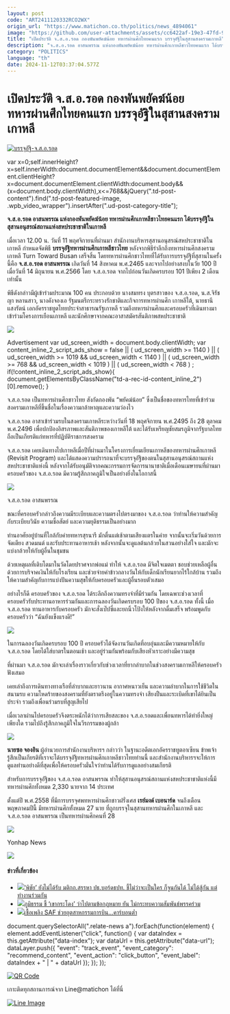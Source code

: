 ```yaml
---
layout: post
code: "ART2411120332RCO2WX"
origin_url: "https://www.matichon.co.th/politics/news_4894061"
image: "https://github.com/user-attachments/assets/cc6422af-19e3-47fd-9951-15917e11dfa3"
title: "เปิดประวัติ จ.ส.อ.รอด กองพันพยัคฆ์น้อย ทหารผ่านศึกไทยคนแรก บรรจุอัฐิในสุสานสงครามเกาหลี"
description: "จ.ส.อ.รอด อาสนพรรณ แห่งกองพันพยัคฆ์น้อย ทหารผ่านศึกเกาหลีชาวไทยคนแรก ได้บรรจุอัฐิในสุสานอนุสรณ์สถานแห่งสหประชาชาติในเกาหลี"
category: "POLITICS"
language: "th"
date: 2024-11-12T03:37:04.577Z
---
```


# เปิดประวัติ จ.ส.อ.รอด กองพันพยัคฆ์น้อย ทหารผ่านศึกไทยคนแรก บรรจุอัฐิในสุสานสงครามเกาหลี

[![](https://www.matichon.co.th/wp-content/uploads/2024/11/บรรจุอัฐิ-จ.ส.อ.รอด.jpg "บรรจุอัฐิ-จ.ส.อ.รอด")](https://www.matichon.co.th/wp-content/uploads/2024/11/บรรจุอัฐิ-จ.ส.อ.รอด.jpg)

var x=0;self.innerHeight?x=self.innerWidth:document.documentElement&&document.documentElement.clientHeight?x=document.documentElement.clientWidth:document.body&&(x=document.body.clientWidth),x<=768&&jQuery(".td-post-content").find(".td-post-featured-image, .wpb\_video\_wrapper").insertAfter(".ud-post-category-title");

**จ.ส.อ.รอด อาสนพรรณ แห่งกองพันพยัคฆ์น้อย ทหารผ่านศึกเกาหลีชาวไทยคนแรก ได้บรรจุอัฐิในสุสานอนุสรณ์สถานแห่งสหประชาชาติในเกาหลี**

เมื่อเวลา 12.00 น. วันที่ 11 พฤศจิกายนที่ผ่านมา สำนักงานบริหารสุสานอนุสรณ์สหประชาชาติในเกาหลี กำหนดจัดพิธี **บรรจุอัฐิทหารผ่านศึกเกาหลีชาวไทย** หลังจากพิธีรำลึกถึงทหารผ่านศึกสงครามเกาหลี Turn Toward Busan เสร็จสิ้น โดยทหารผ่านศึกชาวไทยที่ได้รับการบรรจุอัฐิที่สุสานในครั้งนี้คือ **จ.ส.อ.รอด อาสนพรรณ** เกิดวันที่ 14 สิงหาคม พ.ศ.2465 และจากไปอย่างสงบในวัย 100 ปี เมื่อวันที่ 14 มิถุนายน พ.ศ.2566 โดย จ.ส.อ.รอด จากไปก่อนวันเกิดครบรอบ 101 ปีเพียง 2 เดือนเท่านั้น

พิธีดังกล่าวมีผู้เข้าร่วมประมาณ 100 คน ประกอบด้วย นางสมทรง บุตรสาวของ จ.ส.อ.รอด, น.ส.จิรัชญา หลานสาว, นางคังจองเอ รัฐมนตรีกระทรวงรักชาติและกิจการทหารผ่านศึก เกาหลีใต้, นายธานี แสงรัตน์ เอกอัครราชทูตไทยประจำสาธารณรัฐเกาหลี รวมถึงทหารผ่านศึกและครอบครัวที่เดินทางมาเข้าร่วมโครงการเยือนเกาหลี และนักศึกษาจากคณะอาสาสมัครสันติภาพสหประชาชาติ

![](https://www.matichon.co.th/wp-content/uploads/2024/11/พิธีบรรจุอัฐิ-2_0-scaled.jpg)

Advertisement var ud\_screen\_width = document.body.clientWidth; var content\_inline\_2\_script\_ads\_show = false || ( ud\_screen\_width >= 1140 ) || ( ud\_screen\_width >= 1019 && ud\_screen\_width < 1140 ) || ( ud\_screen\_width >= 768 && ud\_screen\_width < 1019 ) || ( ud\_screen\_width < 768 ) ; if(!content\_inline\_2\_script\_ads\_show){ document.getElementsByClassName("td-a-rec-id-content\_inline\_2")\[0\].remove(); }

จ.ส.อ.รอด เป็นทหารผ่านศึกชาวไทย สังกัดกองพัน “พยัคฆ์น้อย” ซึ่งเป็นชื่อของทหารไทยที่เข้าร่วมสงครามเกาหลีที่ขึ้นชื่อในเรื่องความกล้าหาญและความว่องไว

จ.ส.อ.รอด อาสาเข้าร่วมรบในสงครามเกาหลีระหว่างวันที่ 18 พฤศจิกายน พ.ศ.2495 ถึง 28 ตุลาคม พ.ศ.2496 เพื่อปกป้องอิสรภาพและสันติภาพของเกาหลีใต้ และได้รับเหรียญชัยสมรภูมิจากรัฐบาลไทย ถือเป็นเกียรติแก่ทหารที่ปฏิบัติราชการสงคราม

จ.ส.อ.รอด เคยเดินทางไปเกาหลีเมื่อปีที่ผ่านมาในโครงการเยี่ยมเยียนเกาหลีของทหารผ่านศึกเกาหลี (Revisit Program) และได้แสดงความปรารถนาที่จะบรรจุอัฐิของตนในสุสานอนุสรณ์สถานแห่งสหประชาชาติแห่งนี้ หลังจากได้รับอนุมัติจากคณะกรรมการจัดการนานาชาติเมื่อเดือนเมษายนที่ผ่านมา ครอบครัวของ จ.ส.อ.รอด มีความรู้สึกภาคภูมิใจเป็นอย่างยิ่งในโอกาสนี้

![](https://www.matichon.co.th/wp-content/uploads/2024/11/จ.ส.อ.-รอด-อาสนพรรณ_0.jpg)

จ.ส.อ.รอด อาสนพรรณ

ขณะที่ครอบครัวกล่าวถึงความมีระเบียบและความตรงไปตรงมาของ จ.ส.อ.รอด ว่าท่านให้ความสำคัญกับระเบียบวินัย ความซื่อสัตย์ และความยุติธรรมเป็นอย่างมาก

ท่านอาศัยอยู่บ้านที่ใกล้กับค่ายทหารสุรนารี มักตื่นแต่เช้าตามเสียงแตรในค่าย จากนั้นจะเริ่มวันด้วยการจัดเตียง สวดมนต์ และรับประทานอาหารเช้า หลังจากนั้นจะดูแลต้นกล้วยในสวนอย่างใส่ใจ และมักจะแบ่งกล้วยให้กับผู้อื่นในชุมชน

ด้วยเหตุผลที่เติบโตมาในวัดโดยปราศจากพ่อแม่ ทำให้ จ.ส.อ.รอด มีจิตใจเมตตา ชอบช่วยเหลือผู้อื่นด้วยการบริจาคเงินให้กับโรงเรียน และช่วยจ่ายค่าข้าวกลางวันให้กับเด็กนักเรียนยากไร้ใกล้บ้าน รวมถึงให้ความสำคัญกับการแบ่งปันความสุขให้กับครอบครัวและผู้อื่นรอบตัวเสมอ

อย่างไรก็ดี ครอบครัวของ จ.ส.อ.รอด ได้ระลึกถึงความทรงจำที่มีร่วมกัน โดยเฉพาะช่วงเวลาที่ครอบครัวรับประทานอาหารร่วมกันและการฉลองวันเกิดครบรอบ 100 ปีของ จ.ส.อ.รอด ทั้งนี้ เมื่อ จ.ส.อ.รอด ทานอาหารกับครอบครัว มักจะสั่งเป๊ปซี่และยกนิ้วโป้งให้หลังจากดื่มเสร็จ พร้อมพูดกับครอบครัวว่า “ฉันยังแข็งแรงดี!”

![](https://www.matichon.co.th/wp-content/uploads/2024/11/บรรจุอัฐิทหารผ่านศึกเกาหลี_0.jpg)

ในการฉลองวันเกิดครบรอบ 100 ปี ครอบครัวได้จัดงานวันเกิดที่อบอุ่นและมีความหมายให้กับ จ.ส.อ.รอด โดยได้ใส่บาตรในตอนเช้า และอยู่ร่วมกันพร้อมกับเสียงหัวเราะอย่างมีความสุข

ที่ผ่านมา จ.ส.อ.รอด มักจะเล่าเรื่องราวเกี่ยวกับช่วงเวลาที่ยากลำบากในช่วงสงครามเกาหลีให้ครอบครัวฟังเสมอ

เคยเล่าถึงการเดินทางทางเรือที่ลำบากและยาวนาน อากาศหนาวเย็น และความลำบากในการใช้ชีวิตในสนามรบ ความโหดร้ายของสงครามที่ยังตราตรึงอยู่ในความทรงจำ เสียงปืนและระเบิดที่เขาได้ยินเป็นประจำ รวมถึงเพื่อนร่วมรบที่สูญเสียไป

เมื่อเวลาผ่านไปครอบครัวจึงตระหนักได้ว่าการเสียสละของ จ.ส.อ.รอดและเพื่อนทหารได้ทำยิ่งใหญ่เพียงใด รวมไปถึงรู้สึกภาคภูมิใจในวีรกรรมของผู้กล้า

![](https://www.matichon.co.th/wp-content/uploads/2024/11/พิธีบรรจุอัฐิโดยลูกสาวและหลานสาว_0.jpg)

**นายซอ จองอิน** ผู้อำนวยการสำนักงานบริหารฯ กล่าวว่า ในฐานะอดีตเอกอัครราชทูตอาเซียน ข้าพเจ้ารู้สึกเป็นเกียรติที่เราจะได้บรรจุอัฐิทหารผ่านศึกเกาหลีชาวไทยท่านนี้ และสำนักงานบริหารฯจะให้การดูแลท่านอย่างดีที่สุดเพื่อให้ครอบครัวมั่นใจว่าท่านได้รับการดูแลอย่างสมเกียรติ

สำหรับการบรรจุอัฐิของ จ.ส.อ.รอด อาสนพรรณ ทำให้สุสานอนุสรณ์สถานแห่งสหประชาชาติแห่งนี้มีทหารผ่านศึกทั้งหมด 2,330 นายจาก 14 ประเทศ

ตั้งแต่ปี พ.ศ.2558 ที่มีการบรรจุศพทหารผ่านศึกชาวฝรั่งเศส **เรย์มงด์ เบอนาร์ด** จนถึงเดือนพฤษภาคมปีนี้ มีทหารผ่านศึกทั้งหมด 27 นาย ที่ถูกบรรจุในสุสานทหารผ่านศึกในเกาหลี และ จ.ส.อ.รอด อาสนพรรณ เป็นทหารผ่านศึกคนที่ 28

![](https://www.matichon.co.th/wp-content/uploads/2024/11/Rod-Asanapan-Credit-pic-Yonhap-News_0.jpg)

Yonhap News

![](https://www.matichon.co.th/wp-content/uploads/2024/11/พิธีบรรจุอัฐิ-ยืนไว้อาลัย_0-scaled.jpg)

#### ข่าวที่เกี่ยวข้อง

*   [![](https://www.matichon.co.th/wp-content/uploads/2024/11/pi728-3.jpg)‘พิชัย’ ยังไม่ได้รับ มติกก.สรรหา ปธ.บอร์ดธปท. ชี้ไม่ว่าจะเป็นใคร ก็จูนกันได้ ไม่ได้สู้กัน แต่ทำงานร่วมกัน](https://www.matichon.co.th/politics/news_4894161)
*   [![](https://www.matichon.co.th/wp-content/uploads/2024/11/kaokradong1.jpg)ภูมิธรรม ชี้ ‘เขากระโดง’ ว่าไปตามข้อกฎหมาย ยัน ไม่กระทบความสัมพันธ์พรรคร่วม](https://www.matichon.co.th/politics/news_4894157)
*   [![](https://www.matichon.co.th/wp-content/uploads/2024/11/scoop-saf.jpg)เชื้อเพลิง SAF ช่วยอุตสาหกรรมการบิน…คาร์บอนต่ำ](https://www.matichon.co.th/economy/news_4893588)

document.querySelectorAll(".relate-news a").forEach(function(element) { element.addEventListener("click", function() { var dataIndex = this.getAttribute("data-index"); var dataUrl = this.getAttribute("data-url"); dataLayer.push({ "event": "track\_event", "event\_category": "recommend\_content", "event\_action": "click\_button", "event\_label": dataIndex + " | " + dataUrl }); }); });

[![QR Code](https://www.matichon.co.th/wp-content/uploads/2023/07/wob1371z.jpg)](https://lin.ee/ht0nDxX)

เกาะติดทุกสถานการณ์จาก Line@matichon ได้ที่นี่

[![Line Image](https://www.matichon.co.th/wp-content/uploads/2023/07/th.png)](https://lin.ee/ht0nDxX)